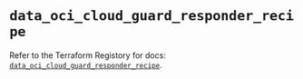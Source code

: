 # `data_oci_cloud_guard_responder_recipe`

Refer to the Terraform Registory for docs: [`data_oci_cloud_guard_responder_recipe`](https://registry.terraform.io/providers/oracle/oci/6.18.0/docs/data-sources/cloud_guard_responder_recipe).
